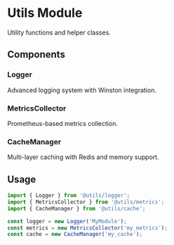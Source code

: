 # Utils Module

Utility functions and helper classes.

## Components

### Logger
Advanced logging system with Winston integration.

### MetricsCollector
Prometheus-based metrics collection.

### CacheManager
Multi-layer caching with Redis and memory support.

## Usage

```typescript
import { Logger } from '@utils/logger';
import { MetricsCollector } from '@utils/metrics';
import { CacheManager } from '@utils/cache';

const logger = new Logger('MyModule');
const metrics = new MetricsCollector('my_metrics');
const cache = new CacheManager('my_cache');
```
